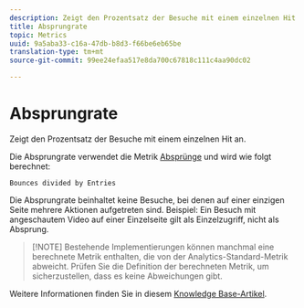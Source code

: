 ```yaml
---
description: Zeigt den Prozentsatz der Besuche mit einem einzelnen Hit an.
title: Absprungrate
topic: Metrics
uuid: 9a5aba33-c16a-47db-b8d3-f66be6eb65be
translation-type: tm+mt
source-git-commit: 99ee24efaa517e8da700c67818c111c4aa90dc02

---
```



# Absprungrate

Zeigt den Prozentsatz der Besuche mit einem einzelnen Hit an.

Die Absprungrate verwendet die Metrik [Absprünge](/help/components/c-variables/c-metrics/metrics-bounces.md) und wird wie folgt berechnet:

`Bounces divided by Entries`

Die Absprungrate beinhaltet keine Besuche, bei denen auf einer einzigen Seite mehrere Aktionen aufgetreten sind. Beispiel: Ein Besuch mit angeschautem Video auf einer Einzelseite gilt als Einzelzugriff, nicht als Absprung.

> [!NOTE] Bestehende Implementierungen können manchmal eine berechnete Metrik enthalten, die von der Analytics-Standard-Metrik abweicht. Prüfen Sie die Definition der berechneten Metrik, um sicherzustellen, dass es keine Abweichungen gibt.

Weitere Informationen finden Sie in diesem [Knowledge Base-Artikel](https://marketing.adobe.com/resources/help/en_US/home/index.html#kb-analytics-comparing-bounces-and-single-access).
